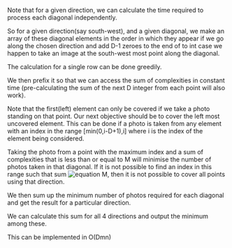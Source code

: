 Note that for a given direction, we can calculate the time required to process each diagonal independently.

So for a given direction(say south-west), and a given diagonal, we make an array of these diagonal elements in the order in which they appear if we go along the chosen direction and add D-1 zeroes to the end of to int case we happen to take an image at the south-west most point along the diagonal. 

The calculation for a single row can be done greedily.

We then prefix it so that we can access the sum of complexities in constant time (pre-calculating the sum of the next D integer from each point will also work).

Note that the first(left) element can only be covered if we take a photo standing on that point. Our next objective should be to cover the left most uncovered element. This can be done if a photo is taken from any element with an index in the range [min(0,i-D+1),i] where i is the index of the element being considered. 

Taking the photo from a point with the maximum index and a sum of complexities that is less than or equal to M will minimise the number of photos taken in that diagonal. If it is not possible to find an index in this range such that sum ![equation](https://latex.codecogs.com/svg.image?\leq&space;) M, then it is not possible to cover all points using that direction.

We then sum up the minimum number of photos required for each diagonal and get the result for a particular direction.

We can calculate this sum for all 4 directions and output the minimum among these.

This can be implemented in O(Dmn)
